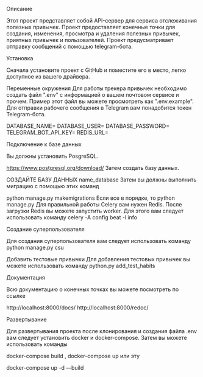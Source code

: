 Описание

Этот проект представляет собой API-сервер для сервиса отслеживания полезных привычек. Проект предоставляет конечные точки для создания, изменения, просмотра и удаления полезных привычек, приятных привычек и пользователей. Проект предусматривает отправку сообщений с помощью telegram-бота.

Установка

Сначала установите проект с GitHub и поместите его в место, легко доступное из вашего драйвера.

Переменные окружения
Для работы трекера привычек необходимо создать файл ".env" с информацией о вашем почтовом сервисе и прочем. Пример этот файл вы можете просмотреть как ".env.example". Для отправки рабочего сообщения в Telegram вам понадобится токен Telegram-бота.

DATABASE_NAME=
DATABASE_USER=
DATABASE_PASSWORD=
TELEGRAM_BOT_API_KEY=
REDIS_URL=

Подключение к базе данных

Вы должны установить PosgreSQL.

https://www.postgresql.org/download/
Затем создать базу данных.

СОЗДАЙТЕ БАЗУ ДАННЫХ name_database
Затем вы должны выполнить миграцию с помощью этих команд

python manage.py makemigrations
Если все в порядке, то python manage.py
Для правильной работы Celery вам нужен Redis. После загрузки Redis вы можете запустить worker. Для этого вам следует использовать команду celery -A config beat -l info

Создание суперпользователя

Для создания суперпользователя вам следует использовать команду python manage.py csu

Добавить тестовые привычки
Для добавления тестовых привычек вы можете использовать команду python.py add_test_habits

Документация

Всю документацию о конечных точках вы можете посмотреть по ссылке

http://localhost:8000/docs/
http://localhost:8000/redoc/

Развертывание

Для развертывания проекта после клонирования и создания файла .env вам следует установить docker и docker-compose. Затем вы можете использовать команды

docker-compose build
, docker-compose up
или эту

docker-compose up -d —build
